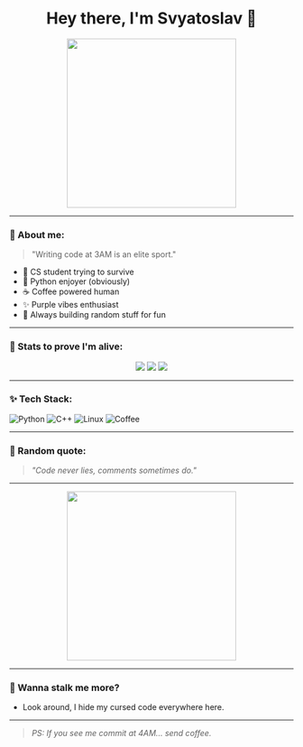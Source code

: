 <h1 align="center">Hey there, I'm Svyatoslav 🐍</h1>

<p align="center">
  <img src="https://media.giphy.com/media/v1.Y2lkPTc5MGI3NjExM2NkNzh1ZmpsM2h4dXFoMzhvZHVndXJ2NDFpMm0xenRwb3NidXM5dyZlcD12MV9naWZzX3NlYXJjaCZjdD1n/3oEjI6SIIHBdRxXI40/giphy.gif" width="300"/>
</p>

---

### 🧠 About me:
> "Writing code at 3AM is an elite sport."

- 🔮 CS student trying to survive
- 🐍 Python enjoyer (obviously)
- ☕ Coffee powered human
- ✨ Purple vibes enthusiast
- 🧩 Always building random stuff for fun

---

### 💾 Stats to prove I'm alive:
<p align="center">
  <img src="https://github-readme-stats.vercel.app/api?username=snake7071&show_icons=true&theme=tokyonight" />
  <img src="https://github-readme-stats.vercel.app/api/top-langs/?username=snake7071&layout=compact&theme=tokyonight" />
  <img src="https://streak-stats.demolab.com?user=snake7071&theme=tokyonight" />
</p>

---

### ✨ Tech Stack:
![Python](https://img.shields.io/badge/-Python-333?style=flat&logo=python)
![C++](https://img.shields.io/badge/-C++-333?style=flat&logo=cplusplus)
![Linux](https://img.shields.io/badge/-Linux-333?style=flat&logo=linux)
![Coffee](https://img.shields.io/badge/-Coffee-333?style=flat&logo=buymeacoffee)

---

### 📌 Random quote:
> *"Code never lies, comments sometimes do."*

---

<p align="center">
  <img src="https://media.giphy.com/media/v1.Y2lkPTc5MGI3NjExZ3lvcXRtbjgwOGpqMHY5ZXFpdmthdXE1dmJpZ2g3a3p6bTVoM3pydiZlcD12MV9naWZzX3NlYXJjaCZjdD1n/xUOxf1d1iuK7evxAvm/giphy.gif" width="300"/>
</p>

---

### 🐍 Wanna stalk me more?
- Look around, I hide my cursed code everywhere here.

---

> *PS: If you see me commit at 4AM... send coffee.*
